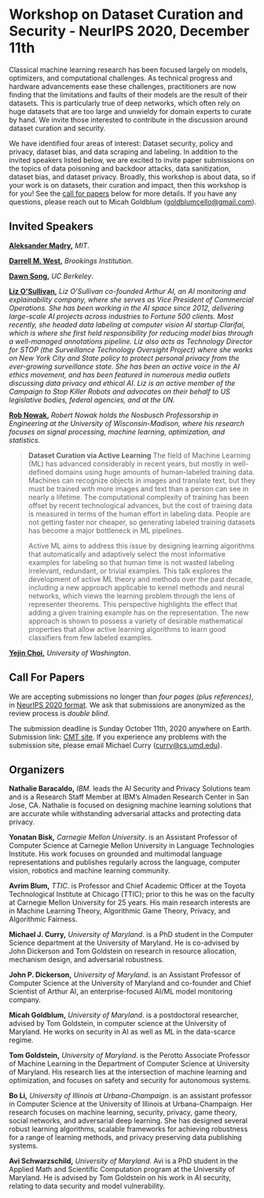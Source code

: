 # Workshop on Dataset Curation and Security - NeurIPS 2020, December 11th

Classical machine learning research has been focused largely on models,  optimizers,  and computational challenges. As technical progress and hardware advancements ease these challenges, practitioners are now finding that the limitations and faults of their models are the result of their datasets. This is particularly true of deep networks, which often rely on huge datasets that are too large and unwieldy for domain experts to curate by hand. We invite those interested to contribute in the discussion around dataset curation and security.

We have identified four areas of interest: Dataset security, policy and privacy, dataset bias, and data scraping and labeling. In addition to the invited speakers listed below, we are excited to invite paper submissions on the topics of data poisoning and backdoor attacks, data sanitization, dataset bias, and dataset privacy. Broadly, this workshop is about data, so if your work is on datasets, their curation and impact, then this workshop is for you! See the [call for papers](#cfp) below for more details. If you have any questions, please reach out to Micah Goldblum (<goldblumcello@gmail.com>).

## Invited Speakers

**[Aleksander Mądry](https://people.csail.mit.edu/madry/),** _MIT_.

**[Darrell M. West](https://www.brookings.edu/experts/darrell-m-west/),** _Brookings Institution_.

**[Dawn Song](https://people.eecs.berkeley.edu/~dawnsong/?_ga=2.130447496.627426393.1600173880-497787535.1600173880),** _UC Berkeley_.

**[Liz O'Sullivan](https://www.lizjosullivan.com/),** 
_Liz O’Sullivan co-founded Arthur AI, an AI monitoring and explainability company, where she serves as Vice President of Commercial Operations. She has been working in the AI space since 2012, delivering large-scale AI projects across industries to Fortune 500 clients. Most recently, she headed data labeling at computer vision AI startup Clarifai, which is where she first held responsibility for reducing model bias through a well-managed annotations pipeline. Liz also acts as Technology Director for STOP (the Surveillance Technology Oversight Project) where she works on New York City and State policy to protect personal privacy from the ever-growing surveillance state. She has been an active voice in the AI ethics movement, and has been featured in numerous media outlets discussing data privacy and ethical AI. Liz is an active member of the Campaign to Stop Killer Robots and advocates on their behalf to US legislative bodies, federal agencies, and at the UN._

**[Rob Nowak](https://nowak.ece.wisc.edu/),** 
_Robert Nowak holds the Nosbusch Professorship in Engineering at the University of Wisconsin-Madison, where his research focuses on signal processing, machine learning, optimization, and statistics._ 

>**Dataset Curation via Active Learning** The field of Machine Learning (ML) has advanced considerably in recent years, but mostly in well-defined domains using huge amounts of human-labeled training data. Machines can recognize objects in images and translate text, but they must be trained with more images and text than a person can see in nearly a lifetime.  The computational complexity of training has been offset by recent technological advances, but the cost of training data is measured in terms of the human effort in labeling data. People are not getting faster nor cheaper, so generating labeled training datasets has become a major bottleneck in ML pipelines. 
> 
>Active ML aims to address this issue by designing learning algorithms that automatically and adaptively select the most informative examples for labeling so that human time is not wasted labeling irrelevant, redundant, or trivial examples. This talk explores the development of active ML theory and methods over the past decade, including a new approach applicable to kernel methods and neural networks, which views the learning problem through the lens of representer theorems. This perspective highlights the effect that adding a given training example has on the representation.   The new approach is shown to possess a variety of desirable mathematical properties that allow active learning algorithms to learn good classifiers from few labeled examples.

**[Yejin Choi](https://homes.cs.washington.edu/~yejin/),** _University of Washington_.

## Call For Papers <a name="cfp"></a>
We are accepting submissions no longer than _four pages (plus references)_, in [NeurIPS 2020 format](https://neurips.cc/Conferences/2020/PaperInformation/StyleFiles). We ask that submissions are anonymized as the review process is _double blind_. <!-- We will not accept work that has been previously included in conference proceedings. -->

The submission deadline is Sunday October 11th, 2020 anywhere on Earth. Submission link: [CMT site](https://cmt3.research.microsoft.com/WDCS2020). If you experience any problems with the submission site, please email Michael Curry (<curry@cs.umd.edu>).

## Organizers
**Nathalie Baracaldo,** _IBM_. leads the AI Security and Privacy Solutions team and is a Research Staff Member at IBM’s Almaden Research Center in San Jose, CA. Nathalie is focused on designing machine learning solutions that are accurate while withstanding adversarial attacks and protecting data privacy.

**Yonatan Bisk,** _Carnegie Mellon University_. is an Assistant Professor of Computer Science at Carnegie Mellon University in Language Technologies Institute. His work focuses on grounded and multimodal language representations and publishes regularly across the language, computer vision, robotics and machine learning community.

**Avrim Blum,** _TTIC_. is Professor and Chief Academic Officer at the Toyota Technological Institute at Chicago (TTIC); prior to this he was on the faculty at Carnegie Mellon University for 25 years.  His main research interests are in Machine Learning Theory, Algorithmic Game Theory, Privacy, and Algorithmic Fairness.

**Michael J. Curry,** _University of Maryland_. is a PhD student in the Computer Science department at the University of Maryland. He is co-advised by John Dickerson and Tom Goldstein on research in resource allocation, mechanism design, and adversarial robustness.

**John P. Dickerson,** _University of Maryland_. is an Assistant Professor of Computer Science at the University of Maryland and co-founder and Chief Scientist of Arthur AI, an enterprise-focused AI/ML model monitoring company.

**Micah Goldblum,** _University of Maryland_.  is a postdoctoral researcher, advised by Tom Goldstein, in computer science at the University of Maryland.  He works on security in AI as well as ML in the data-scarce regime. 

**Tom Goldstein,** _University of Maryland_. is the Perotto Associate Professor of Machine Learning in the Department of Computer Science at University of Maryland. His research lies at the intersection of machine learning and optimization, and focuses on safety and security for autonomous systems.

**Bo Li,** _University of Illinois at Urbana-Champaign_. is an assistant professor in Computer Science at the University of Illinois at Urbana-Champaign. Her research focuses on machine learning, security, privacy, game theory, social networks, and adversarial deep learning. She has designed several robust learning algorithms, scalable frameworks for achieving robustness for a range of learning methods, and privacy preserving data publishing systems.

**Avi Schwarzschild,** _University of Maryland_. Avi is a PhD student in the Applied Math and Scientific Computation program at the University of Maryland. He is advised by Tom Goldstein on his work in AI security, relating to data security and model vulnerability.

<!-- ## Program Committee
To be determined... -->

<!-- ## Workshop Schedule -->

<!-- ### Day One  -->

<!-- | Time    	| Speaker   	| Title            	|
|---------	|-----------	|------------------	|
| 9:00 am 	| Dawn Song 	| Dataset Security 	|
|         	|           	|                  	|
|         	|           	|                  	| -->

